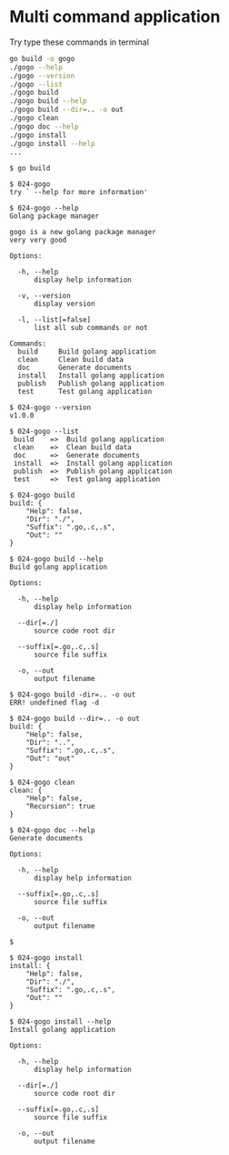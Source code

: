 Multi command application
=========================

Try type these commands in terminal

```sh
go build -o gogo
./gogo --help
./gogo --version
./gogo --list
./gogo build
./gogo build --help
./gogo build --dir=.. -o out
./gogo clean
./gogo doc --help
./gogo install
./gogo install --help
...
```

    $ go build 

    $ 024-gogo
    try ` --help for more information'
    
    $ 024-gogo --help
    Golang package manager
    
    gogo is a new golang package manager
    very very good
    
    Options:
    
      -h, --help
          display help information
    
      -v, --version
          display version
    
      -l, --list[=false]
          list all sub commands or not
    
    Commands:
      build     Build golang application
      clean     Clean build data
      doc       Generate documents
      install   Install golang application
      publish   Publish golang application
      test      Test golang application
    
    $ 024-gogo --version
    v1.0.0
    
    $ 024-gogo --list
     build    =>  Build golang application
     clean    =>  Clean build data
     doc      =>  Generate documents
     install  =>  Install golang application
     publish  =>  Publish golang application
     test     =>  Test golang application
    
    $ 024-gogo build
    build: {
        "Help": false,
        "Dir": "./",
        "Suffix": ".go,.c,.s",
        "Out": ""
    }
    
    $ 024-gogo build --help
    Build golang application
    
    Options:
    
      -h, --help
          display help information
    
      --dir[=./]
          source code root dir
    
      --suffix[=.go,.c,.s]
          source file suffix
    
      -o, --out
          output filename
    
    $ 024-gogo build -dir=.. -o out
    ERR! undefined flag -d
    
    $ 024-gogo build --dir=.. -o out
    build: {
        "Help": false,
        "Dir": "..",
        "Suffix": ".go,.c,.s",
        "Out": "out"
    }
    
    $ 024-gogo clean
    clean: {
        "Help": false,
        "Recursion": true
    }
    
    $ 024-gogo doc --help
    Generate documents
    
    Options:
    
      -h, --help
          display help information
    
      --suffix[=.go,.c,.s]
          source file suffix
    
      -o, --out
          output filename
    
    $ 
    
    $ 024-gogo install
    install: {
        "Help": false,
        "Dir": "./",
        "Suffix": ".go,.c,.s",
        "Out": ""
    }
    
    $ 024-gogo install --help
    Install golang application
    
    Options:
    
      -h, --help
          display help information
    
      --dir[=./]
          source code root dir
    
      --suffix[=.go,.c,.s]
          source file suffix
    
      -o, --out
          output filename
